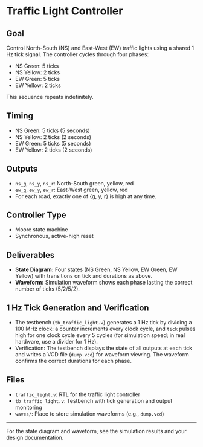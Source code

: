 # Traffic Light Controller

## Goal
Control North-South (NS) and East-West (EW) traffic lights using a shared 1 Hz tick signal. The controller cycles through four phases:
- NS Green: 5 ticks
- NS Yellow: 2 ticks
- EW Green: 5 ticks
- EW Yellow: 2 ticks

This sequence repeats indefinitely.

## Timing
- NS Green: 5 ticks (5 seconds)
- NS Yellow: 2 ticks (2 seconds)
- EW Green: 5 ticks (5 seconds)
- EW Yellow: 2 ticks (2 seconds)

## Outputs
- `ns_g`, `ns_y`, `ns_r`: North-South green, yellow, red
- `ew_g`, `ew_y`, `ew_r`: East-West green, yellow, red
- For each road, exactly one of {g, y, r} is high at any time.

## Controller Type
- Moore state machine
- Synchronous, active-high reset

## Deliverables
- **State Diagram:** Four states (NS Green, NS Yellow, EW Green, EW Yellow) with transitions on tick and durations as above.
- **Waveform:** Simulation waveform shows each phase lasting the correct number of ticks (5/2/5/2).

## 1 Hz Tick Generation and Verification
- The testbench (`tb_traffic_light.v`) generates a 1 Hz tick by dividing a 100 MHz clock: a counter increments every clock cycle, and `tick` pulses high for one clock cycle every 5 cycles (for simulation speed; in real hardware, use a divider for 1 Hz).
- Verification: The testbench displays the state of all outputs at each tick and writes a VCD file (`dump.vcd`) for waveform viewing. The waveform confirms the correct durations for each phase.

## Files
- `traffic_light.v`: RTL for the traffic light controller
- `tb_traffic_light.v`: Testbench with tick generation and output monitoring
- `waves/`: Place to store simulation waveforms (e.g., `dump.vcd`)

---

For the state diagram and waveform, see the simulation results and your design documentation.
